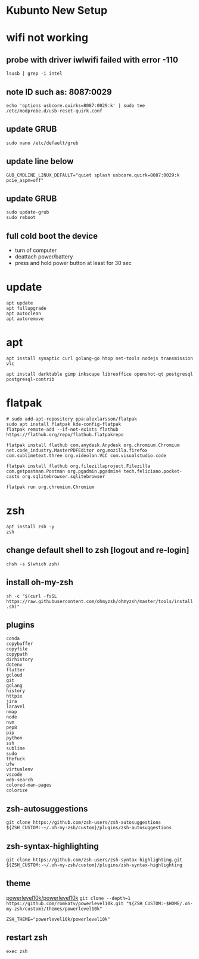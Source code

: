 # Kubunto New Setup
# wifi not working
## probe with driver iwlwifi failed with error -110
```
lsusb | grep -i intel
```
## note ID such as: 8087:0029
```
echo 'options usbcore.quirks=8087:0029:k' | sudo tee /etc/modprobe.d/usb-reset-quirk.conf
```
## update GRUB
```
sudo nano /etc/default/grub
```
## update line below
```
GUB_CMDLINE_LINUX_DEFAULT="quiet splash usbcore.quirk=8087:0029:k pcie_aspm=off"
```
## update GRUB
```
sudo update-grub
sudo reboot
```
## full cold boot the device
- turn of computer
- deattach power/battery
- press and hold power button at least for 30 sec

# update
```
apt update
apt fullupgrade
apt autoclean
apt autoremove
```
# apt
```
apt install synaptic curl golang-go htop net-tools nodejs transmission vlc

apt install darktable gimp inkscape libreoffice openshot-qt postgresql postgresql-contrib
```
# flatpak

```
# sudo add-apt-repository ppa:alexlarsson/flatpak
sudo apt install flatpak kde-config-flatpak
flatpak remote-add --if-not-exists flathub https://flathub.org/repo/flathub.flatpakrepo

flatpak install flathub com.anydesk.Anydesk org.chromium.Chromium net.code_industry.MasterPDFEditor org.mozilla.firefox com.sublimetext.three org.videolan.VLC com.visualstudio.code

flatpak install flathub org.filezillaproject.Filezilla com.getpostman.Postman org.pgadmin.pgadmin4 tech.feliciano.pocket-casts org.sqlitebrowser.sqlitebrowser

flatpak run org.chromium.Chromium
```
# zsh
```
apt install zsh -y
zsh
```
## change default shell to zsh [logout and re-login]
`chsh -s $(which zsh)`
## install oh-my-zsh
`sh -c "$(curl -fsSL https://raw.githubusercontent.com/ohmyzsh/ohmyzsh/master/tools/install.sh)"`
## plugins
```
conda
copybuffer
copyfile
copypath
dirhistory
dotenv
flutter
gcloud
git
golang
history
httpie
jira
laravel
nmap
node
nvm
pep8
pip
python
ssh
sublime
sudo
thefuck
ufw
virtualenv
vscode
web-search
colored-man-pages
colorize
```
## zsh-autosuggestions
`git clone https://github.com/zsh-users/zsh-autosuggestions ${ZSH_CUSTOM:-~/.oh-my-zsh/custom}/plugins/zsh-autosuggestions`

## zsh-syntax-highlighting
`git clone https://github.com/zsh-users/zsh-syntax-highlighting.git ${ZSH_CUSTOM:-~/.oh-my-zsh/custom}/plugins/zsh-syntax-highlighting`

## theme
[powerlevel10k/powerlevel10k](https://github.com/romkatv/powerlevel10k)
`git clone --depth=1 https://github.com/romkatv/powerlevel10k.git "${ZSH_CUSTOM:-$HOME/.oh-my-zsh/custom}/themes/powerlevel10k"`

`ZSH_THEME="powerlevel10k/powerlevel10k"`

## restart zsh
`exec zsh`
